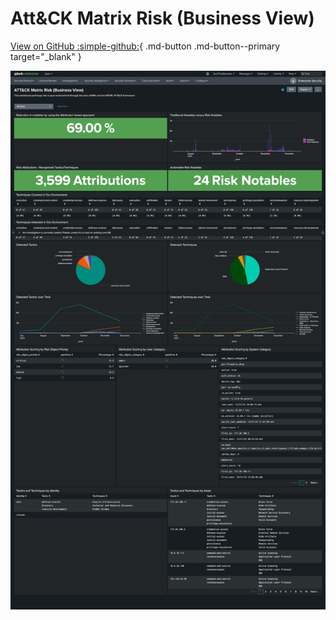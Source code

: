 # Att&CK Matrix Risk (Business View)

[View on GitHub :simple-github:](https://github.com/splunk/rba/blob/main/dashboards/attack_matrix_risk.xml){ .md-button .md-button--primary target="_blank" }

![Attack Matrix Risk](../assets/attack_matrix_risk.png)
